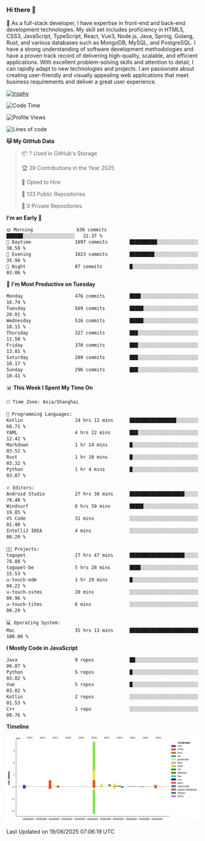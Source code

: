 ### Hi there 👋

🌱 As a full-stack developer, I have expertise in front-end and back-end development technologies. My skill set includes proficiency in HTML5, CSS3, JavaScript, TypeScript, React, Vue3, Node.js, Java, Spring, Golang, Rust, and various databases such as MongoDB, MySQL, and PostgreSQL. I have a strong understanding of software development methodologies and have a proven track record of delivering high-quality, scalable, and efficient applications. With excellent problem-solving skills and attention to detail, I can rapidly adapt to new technologies and projects. I am passionate about creating user-friendly and visually appealing web applications that meet business requirements and deliver a great user experience.

[![trophy](https://github-profile-trophy.vercel.app/?username=elton&rank=SECRET,SSS,SS,S,AAA,AA,A&theme=onedark&no-frame=true&margin-w=10)](https://github.com/ryo-ma/github-profile-trophy)

<!--START_SECTION:waka-->
![Code Time](http://img.shields.io/badge/Code%20Time-1%2C743%20hrs%2050%20mins-blue)

![Profile Views](http://img.shields.io/badge/Profile%20Views-0-blue)

![Lines of code](https://img.shields.io/badge/From%20Hello%20World%20I%27ve%20Written-5.7%20million%20lines%20of%20code-blue)

**🐱 My GitHub Data** 

> 📦 ? Used in GitHub's Storage 
 > 
> 🏆 39 Contributions in the Year 2025
 > 
> 💼 Opted to Hire
 > 
> 📜 133 Public Repositories 
 > 
> 🔑 0 Private Repositories 
 > 
**I'm an Early 🐤** 

```text
🌞 Morning                636 commits         ██████░░░░░░░░░░░░░░░░░░░   22.37 % 
🌆 Daytime                1097 commits        ██████████░░░░░░░░░░░░░░░   38.59 % 
🌃 Evening                1023 commits        █████████░░░░░░░░░░░░░░░░   35.98 % 
🌙 Night                  87 commits          █░░░░░░░░░░░░░░░░░░░░░░░░   03.06 % 
```
📅 **I'm Most Productive on Tuesday** 

```text
Monday                   476 commits         ████░░░░░░░░░░░░░░░░░░░░░   16.74 % 
Tuesday                  569 commits         █████░░░░░░░░░░░░░░░░░░░░   20.01 % 
Wednesday                516 commits         █████░░░░░░░░░░░░░░░░░░░░   18.15 % 
Thursday                 327 commits         ███░░░░░░░░░░░░░░░░░░░░░░   11.50 % 
Friday                   370 commits         ███░░░░░░░░░░░░░░░░░░░░░░   13.01 % 
Saturday                 289 commits         ███░░░░░░░░░░░░░░░░░░░░░░   10.17 % 
Sunday                   296 commits         ███░░░░░░░░░░░░░░░░░░░░░░   10.41 % 
```


📊 **This Week I Spent My Time On** 

```text
🕑︎ Time Zone: Asia/Shanghai

💬 Programming Languages: 
Kotlin                   24 hrs 12 mins      █████████████████░░░░░░░░   68.71 % 
YAML                     4 hrs 22 mins       ███░░░░░░░░░░░░░░░░░░░░░░   12.42 % 
Markdown                 1 hr 14 mins        █░░░░░░░░░░░░░░░░░░░░░░░░   03.51 % 
Rust                     1 hr 10 mins        █░░░░░░░░░░░░░░░░░░░░░░░░   03.32 % 
Python                   1 hr 4 mins         █░░░░░░░░░░░░░░░░░░░░░░░░   03.07 % 

🔥 Editors: 
Android Studio           27 hrs 38 mins      ████████████████████░░░░░   78.48 % 
Windsurf                 6 hrs 59 mins       █████░░░░░░░░░░░░░░░░░░░░   19.85 % 
VS Code                  31 mins             ░░░░░░░░░░░░░░░░░░░░░░░░░   01.48 % 
IntelliJ IDEA            4 mins              ░░░░░░░░░░░░░░░░░░░░░░░░░   00.20 % 

🐱‍💻 Projects: 
togopet                  27 hrs 47 mins      ████████████████████░░░░░   78.88 % 
togopet-be               5 hrs 28 mins       ████░░░░░░░░░░░░░░░░░░░░░   15.53 % 
u-touch-edm              1 hr 29 mins        █░░░░░░░░░░░░░░░░░░░░░░░░   04.22 % 
u-touch-sstms            20 mins             ░░░░░░░░░░░░░░░░░░░░░░░░░   00.96 % 
u-touch-titms            6 mins              ░░░░░░░░░░░░░░░░░░░░░░░░░   00.29 % 

💻 Operating System: 
Mac                      35 hrs 13 mins      █████████████████████████   100.00 % 
```

**I Mostly Code in JavaScript** 

```text
Java                     9 repos             ██░░░░░░░░░░░░░░░░░░░░░░░   06.87 % 
Python                   5 repos             █░░░░░░░░░░░░░░░░░░░░░░░░   03.82 % 
Vue                      5 repos             █░░░░░░░░░░░░░░░░░░░░░░░░   03.82 % 
Kotlin                   2 repos             ░░░░░░░░░░░░░░░░░░░░░░░░░   01.53 % 
C++                      1 repo              ░░░░░░░░░░░░░░░░░░░░░░░░░   00.76 % 
```



**Timeline**

![Lines of Code chart](https://raw.githubusercontent.com/elton/elton/main/assets/bar_graph.png)


 Last Updated on 19/06/2025 07:06:19 UTC
<!--END_SECTION:waka-->

<!--
**elton/elton** is a ✨ _special_ ✨ repository because its `README.md` (this file) appears on your GitHub profile.

Here are some ideas to get you started:

- 🔭 I’m currently working on ...
- 🌱 I’m currently learning ...
- 👯 I’m looking to collaborate on ...
- 🤔 I’m looking for help with ...
- 💬 Ask me about ...
- 📫 How to reach me: ...
- 😄 Pronouns: ...
- ⚡ Fun fact: ...
-->
